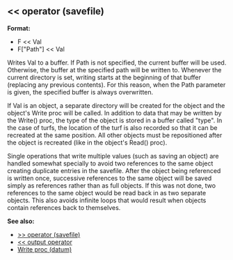 ## \<\< operator (savefile)

**Format:**
+   F \<\< Val
+   F\[\"Path\"\] \<\< Val


Writes Val to a buffer. If Path is not specified, the current
buffer will be used. Otherwise, the buffer at the specified path will be
written to. Whenever the current directory is set, writing starts at the
beginning of that buffer (replacing any previous contents). For this
reason, when the Path parameter is given, the specified buffer is always
overwritten. 

If Val is an object, a separate directory will be
created for the object and the object\'s Write proc will be called. In
addition to data that may be written by the Write() proc, the type of
the object is stored in a buffer called \"type\". In the case of turfs,
the location of the turf is also recorded so that it can be recreated at
the same position. All other objects must be repositioned after the
object is recreated (like in the object\'s Read() proc). 

Single
operations that write multiple values (such as saving an object) are
handled somewhat specially to avoid two references to the same object
creating duplicate entries in the savefile. After the object being
referenced is written once, successive references to the same object
will be saved simply as references rather than as full objects. If this
was not done, two references to the same object would be read back in as
two separate objects. This also avoids infinite loops that would result
when objects contain references back to themselves.

**See also:**
+   [\>\> operator (savefile)](/ref/savefile/operator/%3e%3e.md) 
+   [\<\< output operator](/ref/operator/%3c%3c/output.md) 
+   [Write proc (datum)](/ref/datum/proc/Write.md) <!-- -->